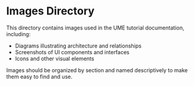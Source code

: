 # Images Directory

This directory contains images used in the UME tutorial documentation, including:

- Diagrams illustrating architecture and relationships
- Screenshots of UI components and interfaces
- Icons and other visual elements

Images should be organized by section and named descriptively to make them easy to find and use.
